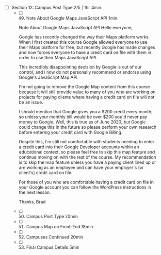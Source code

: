 - [ ] Section 12: Campus Post Type 2/5 | 1hr 4min
  - [ ] 49. Note About Google Maps JavaScript API 1min

    Note About Google Maps JavaScript API
    Hello everyone,

    Google has recently changed the way their Maps platform works. When I first created this course Google allowed everyone to use their Maps platform for free, but recently Google has made changes and now forces everyone to have a credit card on file with them in order to use their Maps JavaScript API.

    This incredibly disappointing decision by Google is out of our control, and I now do not personally recommend or endorse using Google's JavaScript Map API.

    I'm not going to remove the Google Map content from this course because it will still provide value to many of you who are working on projects for paying clients where having a credit card on file will not be an issue.

    I should mention that Google gives you a $200 credit every month; so unless your monthly bill would be over $200 you'd never pay money to Google. Well, this is true as of June 2020, but Google could change this in the future so please perform your own research before entering your credit card with Google Billing.

    Despite this, I'm still not comfortable with students needing to enter a credit card into their Google Developer accounts within an educational context, so please feel free to skip this map feature and continue moving on with the rest of the course. My recommendation is to skip the map feature unless you have a paying client lined up or are working as an employee and can have your employer's (or client's) credit card on file.

    For those of you who are comfortable having a credit card on file in your Google account you can follow the WordPress instructions in the next lesson.

    Thanks,
    Brad
  - [ ] 50. Campus Post Type 20min
  - [ ] 51. Campus Map on Front-End 18min
  - [ ] 52. Campuses Continued 20min
  - [ ] 53. Final Campus Details 5min
